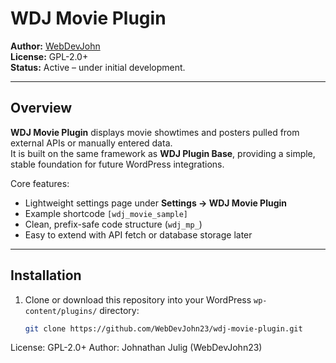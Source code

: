 # WDJ Movie Plugin
 
**Author:** [WebDevJohn](https://github.com/WebDevJohn23)  
**License:** GPL-2.0+  
**Status:** Active – under initial development.

---

## Overview
**WDJ Movie Plugin** displays movie showtimes and posters pulled from external APIs or manually entered data.  
It is built on the same framework as **WDJ Plugin Base**, providing a simple, stable foundation for future WordPress integrations.

Core features:
- Lightweight settings page under **Settings → WDJ Movie Plugin**  
- Example shortcode `[wdj_movie_sample]`  
- Clean, prefix-safe code structure (`wdj_mp_`)  
- Easy to extend with API fetch or database storage later

---

## Installation
1. Clone or download this repository into your WordPress `wp-content/plugins/` directory:
   ```bash
   git clone https://github.com/WebDevJohn23/wdj-movie-plugin.git

License: GPL-2.0+
Author: Johnathan Julig (WebDevJohn23)
